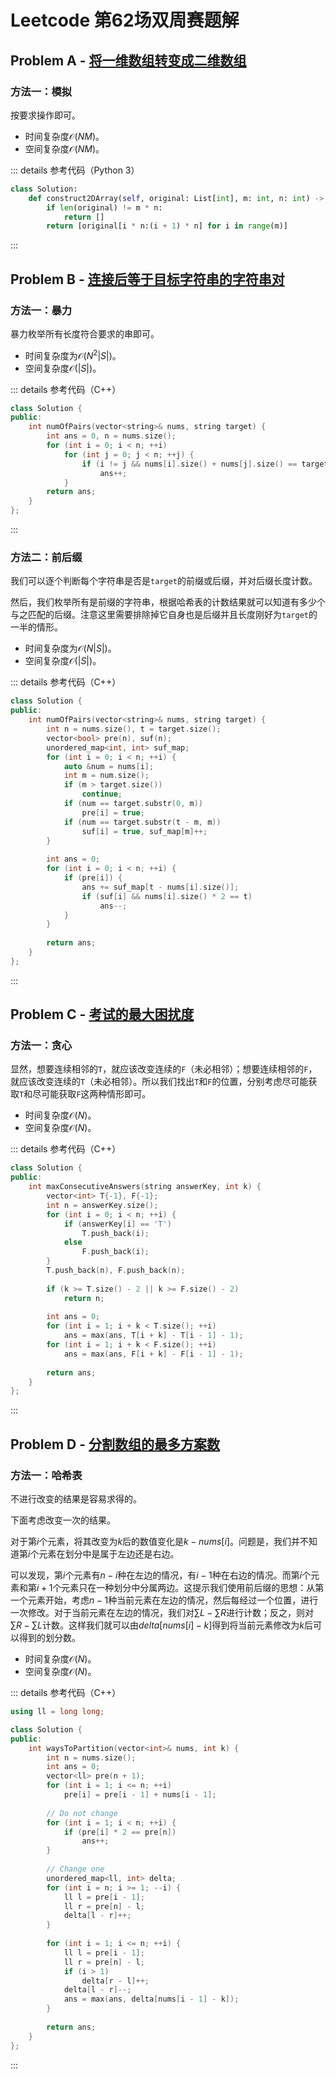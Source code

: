 # Leetcode 第62场双周赛题解

## Problem A - [将一维数组转变成二维数组](https://leetcode.cn/problems/convert-1d-array-into-2d-array/)

### 方法一：模拟

按要求操作即可。

- 时间复杂度$\mathcal{O}(NM)$。
- 空间复杂度$\mathcal{O}(NM)$。

::: details 参考代码（Python 3）

```python
class Solution:
    def construct2DArray(self, original: List[int], m: int, n: int) -> List[List[int]]:
        if len(original) != m * n:
            return []
        return [original[i * n:(i + 1) * n] for i in range(m)]
```

:::


## Problem B - [连接后等于目标字符串的字符串对](https://leetcode.cn/problems/number-of-pairs-of-strings-with-concatenation-equal-to-target/)

### 方法一：暴力

暴力枚举所有长度符合要求的串即可。

- 时间复杂度为$\mathcal{O}(N^2|S|)$。
- 空间复杂度$\mathcal{O}(|S|)$。

::: details 参考代码（C++）

```cpp
class Solution {
public:
    int numOfPairs(vector<string>& nums, string target) {
        int ans = 0, n = nums.size();
        for (int i = 0; i < n; ++i)
            for (int j = 0; j < n; ++j) {
                if (i != j && nums[i].size() + nums[j].size() == target.size() && nums[i] + nums[j] == target)
                    ans++;
            }
        return ans;
    }
};
```

:::

### 方法二：前后缀

我们可以逐个判断每个字符串是否是`target`的前缀或后缀，并对后缀长度计数。

然后，我们枚举所有是前缀的字符串，根据哈希表的计数结果就可以知道有多少个与之匹配的后缀。注意这里需要排除掉它自身也是后缀并且长度刚好为`target`的一半的情形。

- 时间复杂度为$\mathcal{O}(N|S|)$。
- 空间复杂度$\mathcal{O}(|S|)$。

::: details 参考代码（C++）

```cpp
class Solution {
public:
    int numOfPairs(vector<string>& nums, string target) {
        int n = nums.size(), t = target.size();
        vector<bool> pre(n), suf(n);
        unordered_map<int, int> suf_map;
        for (int i = 0; i < n; ++i) {
            auto &num = nums[i];
            int m = num.size();
            if (m > target.size())
                continue;
            if (num == target.substr(0, m))
                pre[i] = true;
            if (num == target.substr(t - m, m))
                suf[i] = true, suf_map[m]++;
        }
        
        int ans = 0;
        for (int i = 0; i < n; ++i) {
            if (pre[i]) {
                ans += suf_map[t - nums[i].size()];
                if (suf[i] && nums[i].size() * 2 == t)
                    ans--;
            }
        }
        
        return ans;
    }
};
```

:::



## Problem C - [考试的最大困扰度](https://leetcode.cn/problems/maximize-the-confusion-of-an-exam/)

### 方法一：贪心

显然，想要连续相邻的`T`，就应该改变连续的`F`（未必相邻）；想要连续相邻的`F`，就应该改变连续的`T`（未必相邻）。所以我们找出`T`和`F`的位置，分别考虑尽可能获取`T`和尽可能获取`F`这两种情形即可。

- 时间复杂度$\mathcal{O}(N)$。
- 空间复杂度$\mathcal{O}(N)$。

::: details 参考代码（C++）

```cpp
class Solution {
public:
    int maxConsecutiveAnswers(string answerKey, int k) {
        vector<int> T{-1}, F{-1};
        int n = answerKey.size();
        for (int i = 0; i < n; ++i) {
            if (answerKey[i] == 'T')
                T.push_back(i);
            else
                F.push_back(i);
        }
        T.push_back(n), F.push_back(n);
        
        if (k >= T.size() - 2 || k >= F.size() - 2)
            return n;
        
        int ans = 0;
        for (int i = 1; i + k < T.size(); ++i)
            ans = max(ans, T[i + k] - T[i - 1] - 1);
        for (int i = 1; i + k < F.size(); ++i)
            ans = max(ans, F[i + k] - F[i - 1] - 1);
        
        return ans;
    }
};
```

:::

## Problem D - [分割数组的最多方案数](https://leetcode.cn/problems/maximum-number-of-ways-to-partition-an-array/)

### 方法一：哈希表

不进行改变的结果是容易求得的。

下面考虑改变一次的结果。

对于第$i$个元素，将其改变为$k$后的数值变化是$k - nums[i]$。问题是，我们并不知道第$i$个元素在划分中是属于左边还是右边。

可以发现，第$i$个元素有$n - i$种在左边的情况，有$i-1$种在右边的情况。而第$i$个元素和第$i+1$个元素只在一种划分中分属两边。这提示我们使用前后缀的思想：从第一个元素开始，考虑$n-1$种当前元素在左边的情况，然后每经过一个位置，进行一次修改。对于当前元素在左边的情况，我们对$\sum L-\sum R$进行计数；反之，则对$\sum R-\sum L$计数。这样我们就可以由$delta[nums[i]-k]$得到将当前元素修改为$k$后可以得到的划分数。

- 时间复杂度$\mathcal{O}(N)$。
- 空间复杂度$\mathcal{O}(N)$。

::: details 参考代码（C++）

```cpp
using ll = long long;

class Solution {
public:
    int waysToPartition(vector<int>& nums, int k) {
        int n = nums.size();
        int ans = 0;
        vector<ll> pre(n + 1);
        for (int i = 1; i <= n; ++i)
            pre[i] = pre[i - 1] + nums[i - 1];
        
        // Do not change
        for (int i = 1; i < n; ++i) {
            if (pre[i] * 2 == pre[n])
                ans++;
        }
        
        // Change one
        unordered_map<ll, int> delta;
        for (int i = n; i >= 1; --i) {
            ll l = pre[i - 1];
            ll r = pre[n] - l;
            delta[l - r]++;
        }
                
        for (int i = 1; i <= n; ++i) {
            ll l = pre[i - 1];
            ll r = pre[n] - l;
            if (i > 1)
                delta[r - l]++;
            delta[l - r]--;
            ans = max(ans, delta[nums[i - 1] - k]);
        }
        
        return ans;
    }
};
```

:::

<Utterances />
